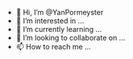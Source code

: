 - 👋 Hi, I’m @YanPormeyster
- 👀 I’m interested in ...
- 🌱 I’m currently learning ...
- 💞️ I’m looking to collaborate on ...
- 📫 How to reach me ...

<!---
YanPormeyster/YanPormeyster is a ✨ special ✨ repository because its `README.md` (this file) appears on your GitHub profile.
You can click the Preview link to take a look at your changes.
--->

